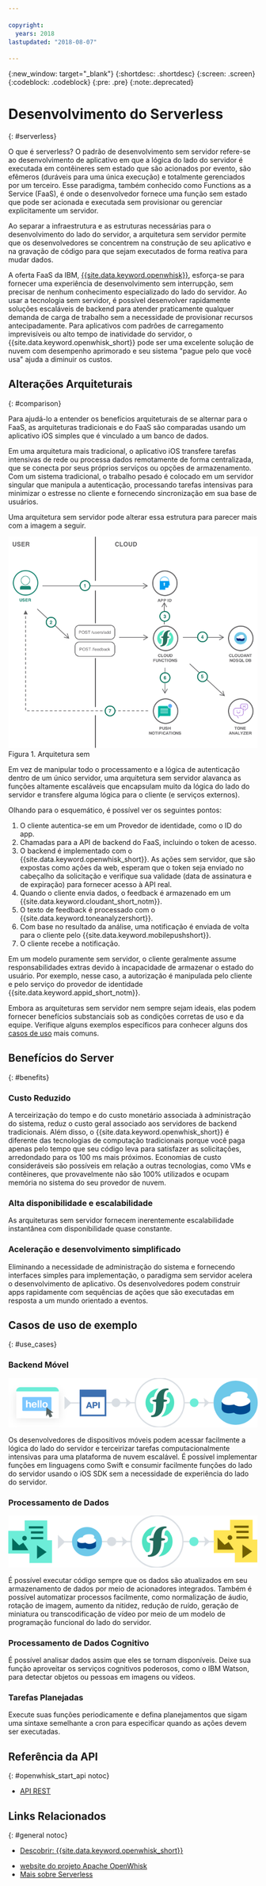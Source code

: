 ```yaml
---

copyright:
  years: 2018
lastupdated: "2018-08-07"

---
```

{:new_window: target="_blank"}
{:shortdesc: .shortdesc}
{:screen: .screen}
{:codeblock: .codeblock}
{:pre: .pre}
{:note:.deprecated}

# Desenvolvimento do Serverless
{: #serverless}

O que é serverless? O padrão de desenvolvimento sem servidor refere-se ao desenvolvimento de aplicativo em que a lógica do lado do servidor é executada em contêineres sem estado que são acionados por evento, são efêmeros (duráveis para uma única execução) e totalmente gerenciados por um terceiro. Esse paradigma, também conhecido como Functions as a Service (FaaS), é onde o desenvolvedor fornece uma função sem estado que pode ser acionada e executada sem provisionar ou gerenciar explicitamente um servidor.

Ao separar a infraestrutura e as estruturas necessárias para o desenvolvimento do lado do servidor, a arquitetura sem servidor permite que os desenvolvedores se concentrem na construção de seu aplicativo e na gravação de código para que sejam executados de forma reativa para mudar dados.

A oferta FaaS da IBM, [{{site.data.keyword.openwhisk}}](https://console.bluemix.net/openwhisk/), esforça-se para fornecer uma experiência de desenvolvimento sem interrupção, sem precisar de nenhum conhecimento especializado do lado do servidor. Ao usar a tecnologia sem servidor, é possível desenvolver rapidamente soluções escaláveis de backend para atender praticamente qualquer demanda de carga de trabalho sem a necessidade de provisionar recursos antecipadamente. Para aplicativos com padrões de carregamento imprevisíveis ou alto tempo de inatividade do servidor, o {{site.data.keyword.openwhisk_short}} pode ser uma excelente solução de nuvem com desempenho aprimorado e seu sistema "pague pelo que você usa" ajuda a diminuir os custos.

## Alterações Arquiteturais
{: #comparison}

Para ajudá-lo a entender os benefícios arquiteturais de se alternar para o FaaS, as arquiteturas tradicionais e do FaaS são comparadas usando um aplicativo iOS simples que é vinculado a um banco de dados.

Em uma arquitetura mais tradicional, o aplicativo iOS transfere tarefas intensivas de rede ou processa dados remotamente de forma centralizada, que se conecta por seus próprios serviços ou opções de armazenamento. Com um sistema tradicional, o trabalho pesado é colocado em um servidor singular que manipula a autenticação, processando tarefas intensivas para minimizar o estresse no cliente e fornecendo sincronização em sua base de usuários.

Uma arquitetura sem servidor pode alterar essa estrutura para parecer mais com a imagem a seguir.

![](./images/Architecture.png)  Figura 1. Arquitetura sem

Em vez de manipular todo o processamento e a lógica de autenticação dentro de um único servidor, uma arquitetura sem servidor alavanca as funções altamente escaláveis que encapsulam muito da lógica do lado do servidor e transfere alguma lógica para o cliente (e serviços externos).

Olhando para o esquemático, é possível ver os seguintes pontos:

1. O cliente autentica-se em um Provedor de identidade, como o ID do app.
2. Chamadas para a API de backend do FaaS, incluindo o token de acesso.
3. O backend é implementado com o  {{site.data.keyword.openwhisk_short}}. As ações sem servidor, que são expostas como ações da web, esperam que o token seja enviado no cabeçalho da solicitação e verifique sua validade (data de assinatura e de expiração) para fornecer acesso à API real.
4. Quando o cliente envia dados, o feedback é armazenado em um {{site.data.keyword.cloudant_short_notm}}.
5. O texto de feedback é processado com o  {{site.data.keyword.toneanalyzershort}}.
6. Com base no resultado da análise, uma notificação é enviada de volta para o cliente pelo {{site.data.keyword.mobilepushshort}}.
7. O cliente recebe a notificação.

Em um modelo puramente sem servidor, o cliente geralmente assume responsabilidades extras devido à incapacidade de armazenar o estado do usuário. Por exemplo, nesse caso, a autorização é manipulada pelo cliente e pelo serviço do provedor de identidade {{site.data.keyword.appid_short_notm}}.

Embora as arquiteturas sem servidor nem sempre sejam ideais, elas podem fornecer benefícios substanciais sob as condições corretas de uso e da equipe. Verifique alguns exemplos específicos para conhecer alguns dos [casos de uso](#use_cases) mais comuns.

## Benefícios do Server
{: #benefits}

### Custo Reduzido

A terceirização do tempo e do custo monetário associada à administração do sistema, reduz o custo geral associado aos servidores de backend tradicionais. Além disso, o {{site.data.keyword.openwhisk_short}} é diferente das tecnologias de computação tradicionais porque você paga apenas pelo tempo que seu código leva para satisfazer as solicitações, arredondado para os 100 ms mais próximos. Economias de custo consideráveis são possíveis em relação a outras tecnologias, como VMs e contêineres, que provavelmente não são 100% utilizados e ocupam memória no sistema do seu provedor de nuvem.

### Alta disponibilidade e escalabilidade

As arquiteturas sem servidor fornecem inerentemente escalabilidade instantânea com disponibilidade quase constante.

### Aceleração e desenvolvimento simplificado

Eliminando a necessidade de administração do sistema e fornecendo interfaces simples para implementação, o paradigma sem servidor acelera o desenvolvimento de aplicativo. Os desenvolvedores podem construir apps rapidamente com sequências de ações que são executadas em resposta a um mundo orientado a eventos.

## Casos de uso de exemplo
{: #use_cases}

### Backend Móvel
![](./images/cloud-functions-rest-api-trigger.png)

Os desenvolvedores de dispositivos móveis podem acessar facilmente a lógica do lado do servidor e terceirizar tarefas computacionalmente intensivas para uma plataforma de nuvem escalável. É possível implementar funções em linguagens como Swift e consumir facilmente funções do lado do servidor usando o iOS SDK sem a necessidade de experiência do lado do servidor.

### Processamento de Dados

![](./images/cloud-functions-cloudant-trigger.png)

É possível executar código sempre que os dados são atualizados em seu armazenamento de dados por meio de acionadores integrados. Também é possível automatizar processos facilmente, como normalização de áudio, rotação de imagem, aumento da nitidez, redução de ruído, geração de miniatura ou transcodificação de vídeo por meio de um modelo de programação funcional do lado do servidor.

### Processamento de Dados Cognitivo

É possível analisar dados assim que eles se tornam disponíveis. Deixe sua função aproveitar os serviços cognitivos poderosos, como o IBM Watson, para detectar objetos ou pessoas em imagens ou vídeos.

### Tarefas Planejadas

Execute suas funções periodicamente e defina planejamentos que sigam uma sintaxe semelhante a cron para especificar quando as ações devem ser executadas.

## Referência da API
{: #openwhisk_start_api notoc}

<!-- * [REST API Documentation](./openwhisk_reference.html#openwhisk_ref_restapi)-->
* [API REST](https://console.{DomainName}/apidocs/98)

## Links Relacionados
{: #general notoc}

* [ Descobrir:  {{site.data.keyword.openwhisk_short}} ](http://www.ibm.com/cloud-computing/bluemix/openwhisk/)
<!-- redirects to link above * [{{site.data.keyword.openwhisk_short}} on IBM developerWorks](https://developer.ibm.com/openwhisk/)-->
* [ website do projeto Apache OpenWhisk ](http://openwhisk.org)
* [ Mais sobre Serverless ](https://martinfowler.com/articles/serverless.html)
